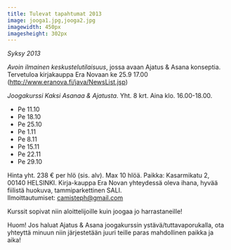 ```yaml
---
title: Tulevat tapahtumat 2013
image: jooga1.jpg,jooga2.jpg
imagewidth: 450px
imagesheight: 302px
---
```


_Syksy 2013_


*Avoin ilmainen keskustelutilaisuus*, jossa avaan Ajatus & Asana konseptia. Tervetuloa kirjakauppa Era Novaan ke 25.9 17.00 (http://www.eranova.fi/java/NewsList.jsp)



*Joogakurssi Kaksi Asanaa & Ajatusta*. Yht. 8 krt. Aina klo. 16.00-18.00.

* Pe 11.10
* Pe 18.10
* Pe 25.10
* Pe 1.11
* Pe 8.11
* Pe 15.11
* Pe 22.11
* Pe 29.10

Hinta yht. 238 € per hlö (sis. alv). Max 10 hlöä. Paikka: Kasarmikatu 2, 00140 HELSINKI. Kirja-kauppa Era Novan yhteydessä oleva ihana, hyvää fiilistä huokuva, tammiparkettinen SALI.
<br/> Ilmoittautumiset: camisteph@gmail.com

Kurssit sopivat niin aloittelijoille kuin joogaa jo harrastaneille!


Huom! Jos haluat Ajatus & Asana joogakurssin ystävä/tuttavaporukalla, ota yhteyttä minuun niin järjestetään juuri teille paras mahdollinen paikka ja aika!
